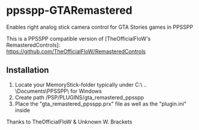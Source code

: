 # ppsspp-GTARemastered
Enables right analog stick camera control for GTA Stories games in PPSSPP

This is a PPSSPP compatible version of [TheOfficialFloW's RemasteredControls]: https://github.com/TheOfficialFloW/RemasteredControls 

## Installation

1. Locate your MemoryStick-folder typically under C:\ .. \Documents\PPSSPP\ for Windows
2. Create path /PSP/PLUGINS/gta_remastered_ppsspp
3. Place the "gta_remastered_ppsspp.prx" file as well as the "plugin.ini" inside


Thanks to TheOfficialFloW & Unknown W. Brackets
